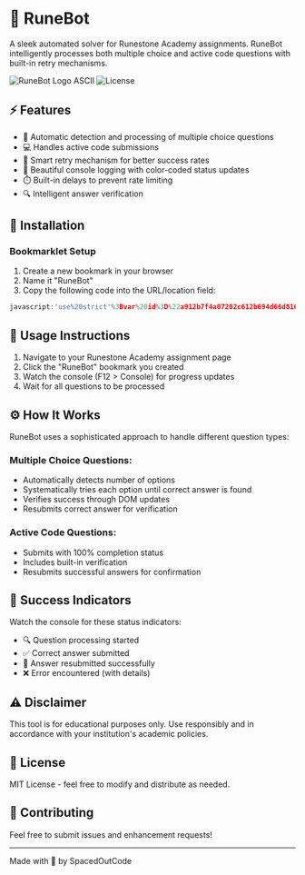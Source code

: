 # 🚀 RuneBot

A sleek automated solver for Runestone Academy assignments. RuneBot intelligently processes both multiple choice and active code questions with built-in retry mechanisms.

![RuneBot Logo ASCII](https://img.shields.io/badge/RuneBot-Made%20by%20SpacedOutCode-blueviolet)
![License](https://img.shields.io/badge/license-MIT-green)

## ⚡ Features

- 📝 Automatic detection and processing of multiple choice questions
- 💻 Handles active code submissions
- 🔄 Smart retry mechanism for better success rates
- 🎨 Beautiful console logging with color-coded status updates
- ⏱️ Built-in delays to prevent rate limiting
- 🔍 Intelligent answer verification

## 🔧 Installation

### Bookmarklet Setup

1. Create a new bookmark in your browser
2. Name it "RuneBot"
3. Copy the following code into the URL/location field:

```javascript
javascript:'use%20strict'%3Bvar%20id%3D%22a912b7f4a07202c612b694d66d8165cf%22%2Cfile%3D%22runestone.js%22%2Cuser%3D%22SpacedOutCode%22%2Cxhr%3Dnew%20XMLHttpRequest%3Bxhr.overrideMimeType(%22application%2Fjson%22)%3Bxhr.open(%22GET%22%2C%22https%3A%2F%2Fgist.githubusercontent.com%2F%22%2Buser%2B%22%2F%22%2Bid%2B%22%2Fraw%2F%22%2Bfile%2B%22%3F%22%2BMath.random())%3Bxhr.onreadystatechange%3Dfunction()%7Bif(xhr.readyState%3D%3D%3D4)if(xhr.status%3D%3D%3D200)console.log(%22Successfully%20loaded%20gist%3A%22%2C%7Bid%2Cfile%2Cuser%2Cresponse%3Axhr.responseText%7D)%2C(0%2Ceval)(xhr.responseText)%3Belse%7Bvar%20a%3D%22GitHub%20Gist%20file%20did%20not%20load%20successfully%20and%20instead%20returned%20a%20status%20code%20of%20%22%2Bxhr.status%2B%22.%22%3Bconsole.error(a%2C%7Bid%2Cfile%2Cuser%7D)%3Balert(a)%7D%7D%3Bxhr.send(null)%3Bvoid+0
```

## 📝 Usage Instructions

1. Navigate to your Runestone Academy assignment page
2. Click the "RuneBot" bookmark you created
3. Watch the console (F12 > Console) for progress updates
4. Wait for all questions to be processed

## ⚙️ How It Works

RuneBot uses a sophisticated approach to handle different question types:

### Multiple Choice Questions:
- Automatically detects number of options
- Systematically tries each option until correct answer is found
- Verifies success through DOM updates
- Resubmits correct answer for verification

### Active Code Questions:
- Submits with 100% completion status
- Includes built-in verification
- Resubmits successful answers for confirmation

## 🎯 Success Indicators

Watch the console for these status indicators:
- 🔍 Question processing started
- ✅ Correct answer submitted
- 🔄 Answer resubmitted successfully
- ❌ Error encountered (with details)

## ⚠️ Disclaimer

This tool is for educational purposes only. Use responsibly and in accordance with your institution's academic policies.

## 📄 License

MIT License - feel free to modify and distribute as needed.

## 🤝 Contributing

Feel free to submit issues and enhancement requests!

---
Made with 💜 by SpacedOutCode
